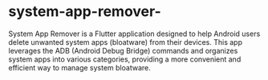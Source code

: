# system-app-remover-
System App Remover is a Flutter application designed to help Android users delete unwanted system apps (bloatware) from their devices. This app leverages the ADB (Android Debug Bridge) commands and organizes system apps into various categories, providing a more convenient and efficient way to manage system bloatware.

